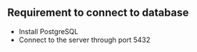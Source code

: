 ## Requirement to connect to database
- Install PostgreSQL
- Connect to the server through port 5432

